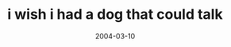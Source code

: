 ---
layout: base.njk
title : 'i wish i had a dog that could talk' 
view_title : 'i wish i had a dog that could talk' 
year : '2004' 
date : '2004-03-10' 
img_file : '/drawing/iwishihadadogthatcouldtalk.png' 
html_file : 'iwishihadadogthatcouldtalk' 
next_html : 'stopyelling.html' 
year_order : '34' 
permalink : "title/{{html_file}}.html"
---